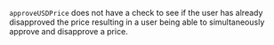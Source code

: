 `approveUSDPrice` does not have a check to see if the user has already disapproved the price resulting in a user being able to simultaneously approve and disapprove a price.